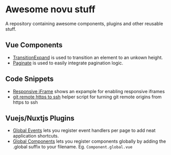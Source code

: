 # Awesome novu stuff
A repository containing awesome components, plugins and other reusable stuff.

## Vue Components
- [TransitionExpand](./components/TransitionExpand) is used to transition an element to an unkown height.
- [Paginate](./components/Paginate) is used to easily integrate pagination logic.

## Code Snippets
- [Responsive iFrame](./snippets/responsive-iframe) shows an expample for enabling responsive iframes
- [git remote https to ssh](./snippets/git-origin-to-ssh) helper script for turning git remote origins from https to ssh

## Vuejs/Nuxtjs Plugins

- [Global Events](https://github.com/shentao/vue-global-events) lets you register event handlers per page to add neat application shortcuts.
- [Global Components](https://github.com/nuxt-community/global-components) lets you register components globally by adding the .global suffix to your filename. Eg. `Component.global.vue`
